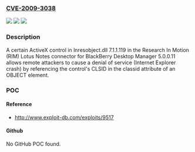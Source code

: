 ### [CVE-2009-3038](https://cve.mitre.org/cgi-bin/cvename.cgi?name=CVE-2009-3038)
![](https://img.shields.io/static/v1?label=Product&message=n%2Fa&color=blue)
![](https://img.shields.io/static/v1?label=Version&message=n%2Fa&color=blue)
![](https://img.shields.io/static/v1?label=Vulnerability&message=n%2Fa&color=brighgreen)

### Description

A certain ActiveX control in lnresobject.dll 7.1.1.119 in the Research In Motion (RIM) Lotus Notes connector for BlackBerry Desktop Manager 5.0.0.11 allows remote attackers to cause a denial of service (Internet Explorer crash) by referencing the control's CLSID in the classid attribute of an OBJECT element.

### POC

#### Reference
- http://www.exploit-db.com/exploits/9517

#### Github
No GitHub POC found.


